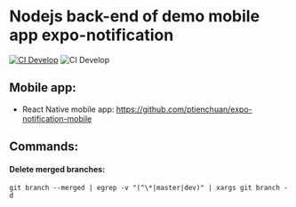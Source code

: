 # Nodejs back-end of demo mobile app expo-notification
[![CI Develop](https://github.com/ptienchuan/expo-notification-backend/workflows/CI%20Develop/badge.svg?branch=develop)](https://github.com/ptienchuan/expo-notification-backend/actions?query=workflow%3A%22CI+Develop%22)
![CI Develop](https://github.com/ptienchuan/expo-notification-backend/workflows/CI%20Develop/badge.svg?branch=develop&event=pull_request)

## Mobile app:

- React Native mobile app: https://github.com/ptienchuan/expo-notification-mobile


## Commands:

#### Delete merged branches:
```
git branch --merged | egrep -v "(^\*|master|dev)" | xargs git branch -d
```
